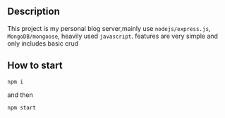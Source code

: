 ## Description

This project is my personal blog server,mainly use `nodejs/express.js`, `MongoDB/mongoose`, heavily used `javascript`. features are very simple and only includes basic crud

## How to start

```
npm i
```

and then

```
npm start
```
